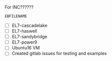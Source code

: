 For INC??????

`EBFILENAME`
* [ ] EL7-cascadelake
* [ ] EL7-haswell
* [ ] EL7-sandybridge
* [ ] EL7-power9
* [ ] Ubuntu16 VM
* [ ] Created gitlab issues for testing and examples
